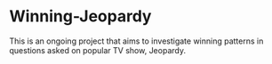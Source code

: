 # Winning-Jeopardy
This is an ongoing project that aims to investigate winning patterns in questions asked on popular TV show, Jeopardy.
